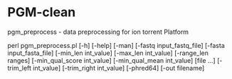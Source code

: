 PGM-clean
=========

pgm_preprocess - data preprocessing for ion torrent Platform

perl pgm_preprocess.pl [-h] [-help] [-man] [-fastq input_fastq_file] [-fasta input_fasta_file] [-min_len int_value] [-max_len int_value] [-range_len ranges] [-min_qual_score int_value] [-min_qual_mean int_value] [file ...] [-trim_left int_value] [-trim_right int_value] [-phred64] [-out filename]


